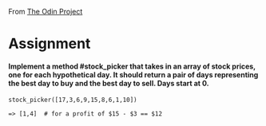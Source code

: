 From <a href="https://theodinproject.com/courses/ruby-programming/lessons/stock-picker">The Odin Project</a>
# Assignment
#### Implement a method #stock_picker that takes in an array of stock prices, one for each hypothetical day. It should return a pair of days representing the best day to buy and the best day to sell. Days start at 0.
  
  `stock_picker([17,3,6,9,15,8,6,1,10])`
  
  `=> [1,4]  # for a profit of $15 - $3 == $12`
